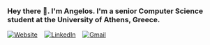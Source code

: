 ### Hey there 👋. I'm Angelos. I'm a senior Computer Science student at the University of Athens, Greece.

[![Website](https://img.shields.io/badge/WEBSITE-100000?style=for-the-badge&logo=google-chrome&logoColor=white&color=teal)](https://angelosps.github.io)&nbsp;&nbsp;&nbsp;
[![LinkedIn](https://img.shields.io/badge/-LinkedIn-0077B5?style=for-the-badge&logo=LinkedIn&logoColor=white)](https://www.linkedin.com/in/angelos-poulis-02b7351b0/)&nbsp;&nbsp;&nbsp;
[![Gmail](https://img.shields.io/badge/Gmail-D14836?style=for-the-badge&logo=gmail&logoColor=white)](mailto:solegnaps@gmail.com) 


<!--
**angelosps/angelosps** is a ✨ _special_ ✨ repository because its `README.md` (this file) appears on your GitHub profile.

Here are some ideas to get you started:

- 🔭 I’m currently working on ...
- 🌱 I’m currently learning ...
- 👯 I’m looking to collaborate on ...
- 🤔 I’m looking for help with ...
- 💬 Ask me about ...
- 📫 How to reach me: ...
- 😄 Pronouns: ...
- ⚡ Fun fact: ...
-->
